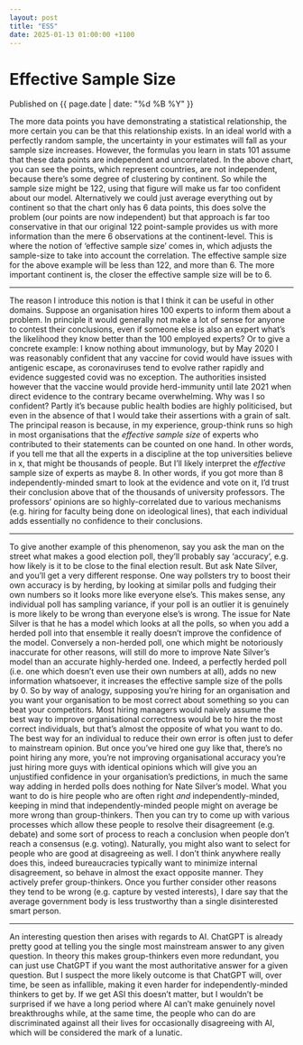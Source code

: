```yaml
---
layout: post
title: "ESS"
date: 2025-01-13 01:00:00 +1100
---
```


# Effective Sample Size

<span class="publish-date"> Published on  {{ page.date | date: "%d %B %Y" }}

The more data points you have demonstrating a statistical relationship, the more certain you can be that this relationship exists. In an ideal world with a perfectly random sample, the uncertainty in your estimates will fall as your sample size increases. However, the formulas you learn in stats 101 assume that these data points are independent and uncorrelated.
In the above chart, you can see the points, which represent countries, are not independent, because there’s some degree of clustering by continent. So while the sample size might be 122, using that figure will make us far too confident about our model. Alternatively we could just average everything out by continent so that the chart only has 6 data points, this does solve the problem (our points are now independent) but that approach is far too conservative in that our original 122 point-sample provides us with more information than the mere 6 observations at the continent-level.
This is where the notion of ‘effective sample size’ comes in, which adjusts the sample-size to take into account the correlation. The effective sample size for the above example will be less than 122, and more than 6. The more important continent is, the closer the effective sample size will be to 6.
***
The reason I introduce this notion is that I think it can be useful in other domains. Suppose an organisation hires 100 experts to inform them about a problem. In principle it would generally not make a lot of sense for anyone to contest their conclusions, even if someone else is also an expert what’s the likelihood they know better than the 100 employed experts? 
Or to give a concrete example: I know nothing about immunology, but by May 2020 I was reasonably confident that any vaccine for covid would have issues with antigenic escape, as coronaviruses tend to evolve rather rapidly and evidence suggested covid was no exception. The authorities insisted however that the vaccine would provide herd-immunity until late 2021 when direct evidence to the contrary became overwhelming. Why was I so confident? Partly it’s because public health bodies are highly politicised, but even in the absence of that I would take their assertions with a grain of salt. The principal reason is because, in my experience, group-think runs so high in most organisations that the *effective sample size* of experts who contributed to their statements can be counted on one hand. 
In other words, if you tell me that all the experts in a discipline at the top universities believe in x, that might be thousands of people. But I’ll likely interpret the *effective* sample size of experts as maybe 8. In other words, if you got more than 8 independently-minded smart to look at the evidence and vote on it, I’d trust their conclusion above that of the thousands of university professors. The professors’ opinions are so highly-correlated due to various mechanisms (e.g. hiring for faculty being done on ideological lines), that each individual adds essentially no confidence to their conclusions.
***
To give another example of this phenomenon, say you ask the man on the street what makes a good election poll, they’ll probably say ‘accuracy’, e.g. how likely is it to be close to the final election result. But ask Nate Silver, and you’ll get a very different response. One way pollsters try to boost their own accuracy is by herding, by looking at similar polls and fudging their own numbers so it looks more like everyone else’s. This makes sense, any individual poll has sampling variance, if your poll is an outlier it is genuinely is more likely to be wrong than everyone else’s is wrong. 
The issue for Nate Silver is that he has a model which looks at all the polls, so when you add a herded poll into that ensemble it really doesn’t improve the confidence of the model. Conversely a non-herded poll, one which might be notoriously inaccurate for other reasons, will still do more to improve Nate Silver’s model than an accurate highly-herded one. Indeed, a perfectly herded poll (i.e. one which doesn’t even use their own numbers at all), adds no new information whatsoever, it increases the effective sample size of the polls by 0. 
So by way of analogy, supposing you’re hiring for an organisation and you want your organisation to be most correct about something so you can beat your competitors. Most hiring managers would naively assume the best way to improve organisational correctness would be to hire the most correct individuals, but that’s almost the opposite of what you want to do. The best way for an individual to reduce their own error is often just to defer to mainstream opinion. But once you’ve hired one guy like that, there’s no point hiring any more, you’re not improving organisational accuracy you’re just hiring more guys with identical opinions which will give you an unjustified confidence in your organisation’s predictions, in much the same way adding in herded polls does nothing for Nate Silver’s model.
What you want to do is hire people who are often right *and* independently-minded, keeping in mind that independently-minded people might on average be more wrong than group-thinkers. Then you can try to come up with various processes which allow these people to resolve their disagreement (e.g. debate) and some sort of process to reach a conclusion when people don’t reach a consensus (e.g. voting). Naturally, you might also want to select for people who are good at disagreeing as well. 
I don’t think anywhere really does this, indeed bureaucracies typically want to minimize internal disagreement, so behave in almost the exact opposite manner. They actively prefer group-thinkers. Once you further consider other reasons they tend to be wrong (e.g. capture by vested interests), I dare say that the average government body is less trustworthy than a single disinterested smart person. 
***
An interesting question then arises with regards to AI. ChatGPT is already pretty good at telling you the single most mainstream answer to any given question. In theory this makes group-thinkers even more redundant, you can just use ChatGPT if you want the most authoritative answer for a given question. But I suspect the more likely outcome is that ChatGPT will, over time, be seen as infallible, making it even harder for independently-minded thinkers to get by. If we get ASI this doesn’t matter, but I wouldn’t be surprised if we have a long period where AI can’t make genuinely novel breakthroughs while, at the same time, the people who can do are discriminated against all their lives for occasionally disagreeing with AI, which will be considered the mark of a lunatic. 

